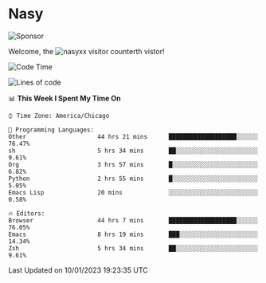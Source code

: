# Nasy

<!--
<p align="center">
<img height="200" src="https://github-readme-stats.vercel.app/api?username=nasyxx&count_private=true&show_icons=true&theme=dracula&include_all_commits=true"/>
<img height="200" src="https://github-readme-stats.vercel.app/api/top-langs/?username=nasyxx&theme=dracula&hide=html,jupyter+notebook&count_private=true&show_icons=true"/>
</p>

  
----------------
-->

![Sponsor](https://img.shields.io/static/v1.svg?label=Sponsor&message=%E2%9D%A4&logo=GitHub&style=flat&color=pink)
 
Welcome, the ![nasyxx visitor counter](https://count.getloli.com/get/@nasyxx?theme=rule34)th vistor!
 
<!--START_SECTION:waka-->
![Code Time](http://img.shields.io/badge/Code%20Time-3%2C071%20hrs%207%20mins-blue)

![Lines of code](https://img.shields.io/badge/From%20Hello%20World%20I%27ve%20Written-5%20Million%20lines%20of%20code-blue)

📊 **This Week I Spent My Time On** 

```text
⌚︎ Time Zone: America/Chicago

💬 Programming Languages: 
Other                    44 hrs 21 mins      ███████████████████░░░░░░   76.47% 
sh                       5 hrs 34 mins       ██░░░░░░░░░░░░░░░░░░░░░░░   9.61% 
Org                      3 hrs 57 mins       █░░░░░░░░░░░░░░░░░░░░░░░░   6.82% 
Python                   2 hrs 55 mins       █░░░░░░░░░░░░░░░░░░░░░░░░   5.05% 
Emacs Lisp               20 mins             ░░░░░░░░░░░░░░░░░░░░░░░░░   0.58%

🔥 Editors: 
Browser                  44 hrs 7 mins       ███████████████████░░░░░░   76.05% 
Emacs                    8 hrs 19 mins       ███░░░░░░░░░░░░░░░░░░░░░░   14.34% 
Zsh                      5 hrs 34 mins       ██░░░░░░░░░░░░░░░░░░░░░░░   9.61%

```


 Last Updated on 10/01/2023 19:23:35 UTC
<!--END_SECTION:waka-->

<!-- ![visitors](https://visitor-badge.laobi.icu/badge?page_id=nasyxx.nasyxx) -->
